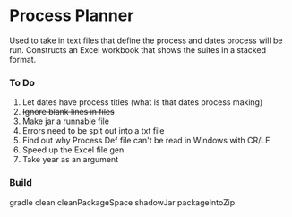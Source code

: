 # Process Planner

Used to take in text files that define the process and dates process will be run. Constructs an Excel workbook that shows the suites in a stacked format.

### To Do

1. Let dates have process titles (what is that dates process making)
1. ~~Ignore blank lines in files~~
1. Make jar a runnable file
1. Errors need to be spit out into a txt file
1. Find out why Process Def file can't be read in Windows with CR/LF
1. Speed up the Excel file gen
1. Take year as an argument

### Build

gradle clean cleanPackageSpace shadowJar packageIntoZip
